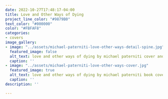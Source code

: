 ```yaml
---
date: 2022-10-27T17:48:17-04:00
title: Love and Other Ways of Dying
project_line_color: "#9879B0"
text_color: "#000000"
color: "#FBFAF8"
categories:
- covers
image_gallery:
- image: "../assets/michael-paterniti-love-other-ways-detail-spine.jpg"
  featured_image: false
  alt_text: love and other ways of dying by michael paterniti cover and spine
  caption: ''
- image: "../assets/michael-paterniti-love-other-ways-cover.jpg"
  featured_image: true
  alt_text: love and other ways of dying by michael paterniti book cover
  caption: ''
description: ''

---
```

